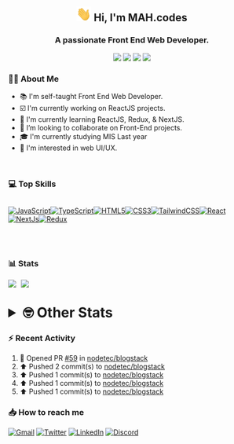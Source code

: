 <h2 align="center"><img src="./Hi.gif" width="30px" height="30px"> Hi, I'm MAH.codes</h2>

<h3 align="center">A passionate Front End Web Developer.</h3>

<div align="center">
  <a href="https://www.linux.org"><img src="https://img.shields.io/badge/OS-Linux-e06c75?style=for-the-badge&logoColor=7287fd&logo=linux&color=7287fd&labelColor=1E1E2E" /></a>
	<a href="https://archlinux.org"><img src="https://img.shields.io/badge/DISTRO-Arch-56b6c2?style=for-the-badge&logo=arch-linux&logoColor=7287fd&color=7287fd&labelColor=1E1E2E" /></a>
	<a href="https://dwm.suckless.org"><img src="https://img.shields.io/badge/WM-DWM-005577?style=for-the-badge&logo=dwm&color=7287fd&logoColor=7287fd&labelColor=1E1E2E" /></a>
	<a href="https://neovim.io"><img src="https://img.shields.io/badge/IDE-Neovim-98c379?style=for-the-badge&logo=neovim&color=7287fd&logoColor=7287fd&labelColor=1E1E2E" /></a>
</div>

### :man_technologist: About Me

- :books: I'm self-taught Front End Web Developer.
- :ballot_box_with_check: I'm currently working on ReactJS projects.
- :dart: I'm currently learning ReactJS, Redux, & NextJS.
- :eyes: I’m looking to collaborate on Front-End projects.
- :mortar_board: I'm currently studying MIS Last year
- :art: I'm interested in web UI/UX.

<br>

### :computer: Top Skills

<div style="display:flex;">

<a href="https://developer.mozilla.org/en-US/docs/Web/JavaScript" target="_blank" rel="noreferrer"><img
    src="https://raw.githubusercontent.com/danielcranney/readme-generator/main/public/icons/skills/javascript-colored.svg"
    width="36" height="36" alt="JavaScript" /></a><a href="https://www.typescriptlang.org/" target="_blank"
  rel="noreferrer"><img
    src="https://raw.githubusercontent.com/danielcranney/readme-generator/main/public/icons/skills/typescript-colored.svg"
    width="36" height="36" alt="TypeScript" /></a><a href="https://developer.mozilla.org/en-US/docs/Glossary/HTML5"
  target="_blank" rel="noreferrer"><img
    src="https://raw.githubusercontent.com/danielcranney/readme-generator/main/public/icons/skills/html5-colored.svg"
    width="36" height="36" alt="HTML5" /></a><a href="https://www.w3.org/TR/CSS/#css" target="_blank"
  rel="noreferrer"><img
    src="https://raw.githubusercontent.com/danielcranney/readme-generator/main/public/icons/skills/css3-colored.svg"
    width="36" height="36" alt="CSS3" /></a><a href="https://tailwindcss.com/" target="_blank" rel="noreferrer"><img
    src="https://raw.githubusercontent.com/danielcranney/readme-generator/main/public/icons/skills/tailwindcss-colored.svg"
    width="36" height="36" alt="TailwindCSS" /></a><a href="https://reactjs.org/" target="_blank" rel="noreferrer"><img
    src="https://raw.githubusercontent.com/danielcranney/readme-generator/main/public/icons/skills/react-colored.svg"
    width="36" height="36" alt="React" /></a><a href="https://nextjs.org/docs" target="_blank" rel="noreferrer"><img
    src="https://raw.githubusercontent.com/danielcranney/readme-generator/main/public/icons/skills/nextjs-colored.svg"
    width="36" height="36" alt="NextJs" /></a><a href="https://redux.js.org/" target="_blank" rel="noreferrer"><img
    src="https://raw.githubusercontent.com/danielcranney/readme-generator/main/public/icons/skills/redux-colored.svg"
    width="36" height="36" alt="Redux" /></a>

</div>

<br>
<br>

### :bar_chart: Stats

<img src="https://github-readme-stats.vercel.app/api?username=MAHcodes&show_icons=true&locale=en" width="49%" /><span style="display:inline-block;width:2%"></span><img src="https://github-readme-streak-stats.herokuapp.com/?user=MAHcodes&" width="49%" />

<br>

<details>
<summary style="font-size: 1.75rem; font-weight: bold;"><strong style="font-size: 1.75rem; font-weight: bold;"> 🤓 Other Stats </strong></summary>

<a href="https://www.github.com/mahcodes"><img src="https://komarev.com/ghpvc/?username=MAHcodes&style=for-the-badge" alt="MAHcodes github profile views" /></a>
<a href="https://wakatime.com/@44eeab2c-51f5-4574-a918-82e5b17d9c49"><img src="https://wakatime.com/badge/user/44eeab2c-51f5-4574-a918-82e5b17d9c49.svg?style=for-the-badge" alt="Total time coded since Jun 29 2022" /></a>

<!--START_SECTION:waka-->
![Lines of code](https://img.shields.io/badge/From%20Hello%20World%20I%27ve%20Written-255%20Thousand%20lines%20of%20code-blue)

**🐱 My GitHub Data** 

> 🏆 337 Contributions in the Year 2023
 > 
> 📦 341.4 kB Used in GitHub's Storage 
 > 
> 💼 Opted to Hire
 > 
> 📜 28 Public Repositories 
 > 
> 🔑 8 Private Repositories  
 > 
**I'm a Night 🦉** 

```text
🌞 Morning    173 commits    ███░░░░░░░░░░░░░░░░░░░░░░   14.76% 
🌆 Daytime    274 commits    █████░░░░░░░░░░░░░░░░░░░░   23.38% 
🌃 Evening    464 commits    ██████████░░░░░░░░░░░░░░░   39.59% 
🌙 Night      261 commits    █████░░░░░░░░░░░░░░░░░░░░   22.27%

```
📅 **I'm Most Productive on Monday** 

```text
Monday       201 commits    ████░░░░░░░░░░░░░░░░░░░░░   17.15% 
Tuesday      173 commits    ███░░░░░░░░░░░░░░░░░░░░░░   14.76% 
Wednesday    134 commits    ██░░░░░░░░░░░░░░░░░░░░░░░   11.43% 
Thursday     143 commits    ███░░░░░░░░░░░░░░░░░░░░░░   12.2% 
Friday       165 commits    ███░░░░░░░░░░░░░░░░░░░░░░   14.08% 
Saturday     178 commits    ███░░░░░░░░░░░░░░░░░░░░░░   15.19% 
Sunday       178 commits    ███░░░░░░░░░░░░░░░░░░░░░░   15.19%

```


📊 **This Week I Spent My Time On** 

```text
⌚︎ Time Zone: Asia/Beirut

💬 Programming Languages: 
TypeScript               31 hrs 15 mins      ██████████████████████░░░   87.73% 
Lua                      2 hrs 27 mins       █░░░░░░░░░░░░░░░░░░░░░░░░   6.88% 
JavaScript               42 mins             ░░░░░░░░░░░░░░░░░░░░░░░░░   1.99% 
Markdown                 24 mins             ░░░░░░░░░░░░░░░░░░░░░░░░░   1.14% 
zsh                      12 mins             ░░░░░░░░░░░░░░░░░░░░░░░░░   0.61%

🔥 Editors: 
Neovim                   35 hrs 38 mins      █████████████████████████   100.0%

🐱‍💻 Projects: 
blogstack                18 hrs 19 mins      ████████████░░░░░░░░░░░░░   51.41% 
NoteBin                  14 hrs 12 mins      ██████████░░░░░░░░░░░░░░░   39.85% 
dotfiles                 2 hrs 27 mins       █░░░░░░░░░░░░░░░░░░░░░░░░   6.88% 
vimwiki                  19 mins             ░░░░░░░░░░░░░░░░░░░░░░░░░   0.92% 
Unknown Project          14 mins             ░░░░░░░░░░░░░░░░░░░░░░░░░   0.68%

💻 Operating System: 
Linux                    35 hrs 38 mins      █████████████████████████   100.0%

```

**I Mostly Code in JavaScript** 

```text
JavaScript               14 repos            █████████████░░░░░░░░░░░░   51.85% 
Python                   3 repos             ██░░░░░░░░░░░░░░░░░░░░░░░   11.11% 
HTML                     2 repos             █░░░░░░░░░░░░░░░░░░░░░░░░   7.41% 
PHP                      2 repos             █░░░░░░░░░░░░░░░░░░░░░░░░   7.41% 
TypeScript               2 repos             █░░░░░░░░░░░░░░░░░░░░░░░░   7.41%

```



 Last Updated on 31/01/2023 18:43:27 UTC
<!--END_SECTION:waka-->

</details>

### :zap: Recent Activity

<!--RECENT_ACTIVITY:start-->
1. 💪 Opened PR [#59](https://github.com/nodetec/blogstack/pull/59) in [nodetec/blogstack](https://github.com/nodetec/blogstack)<br>
2. ⬆️ Pushed 2 commit(s) to [nodetec/blogstack](https://github.com/nodetec/blogstack)<br>
3. ⬆️ Pushed 1 commit(s) to [nodetec/blogstack](https://github.com/nodetec/blogstack)<br>
4. ⬆️ Pushed 1 commit(s) to [nodetec/blogstack](https://github.com/nodetec/blogstack)<br>
5. ⬆️ Pushed 1 commit(s) to [nodetec/blogstack](https://github.com/nodetec/blogstack)<br>
<!--RECENT_ACTIVITY:end-->

### :inbox_tray: How to reach me

[![Gmail](https://img.shields.io/badge/Gmail-D14836?style=for-the-badge&logo=gmail&logoColor=white)](mailto:mahdotcodes@gmail.com)
[![Twitter](https://img.shields.io/badge/Twitter-1DA1F2?style=for-the-badge&logo=twitter&logoColor=white)](https://twitter.com/MAHcodes)
[![LinkedIn](https://img.shields.io/badge/LinkedIn-0077B5?style=for-the-badge&logo=linkedin&logoColor=white)](https://www.linkedin.com/in/mah-codes-66b0671b7/)
[![Discord](https://img.shields.io/badge/Discord-7289DA?style=for-the-badge&logo=discord&logoColor=white)](https://discord.com/users/404595695195258880)

